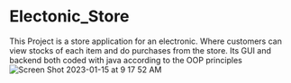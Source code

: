 # Electonic_Store
This Project is a store application for an electronic. Where customers can view stocks of each item and do purchases from the store. Its GUI and backend both coded with java according to the OOP principles
![Screen Shot 2023-01-15 at 9 17 52 AM](https://user-images.githubusercontent.com/55638166/212546075-0cdff8b6-72ef-4950-9c9d-7c8c8dd0082b.png)
